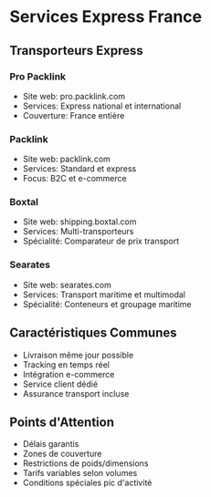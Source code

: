 # Services Express France

## Transporteurs Express
### Pro Packlink
- Site web: pro.packlink.com
- Services: Express national et international
- Couverture: France entière

### Packlink
- Site web: packlink.com
- Services: Standard et express
- Focus: B2C et e-commerce

### Boxtal
- Site web: shipping.boxtal.com
- Services: Multi-transporteurs
- Spécialité: Comparateur de prix transport

### Searates
- Site web: searates.com
- Services: Transport maritime et multimodal
- Spécialité: Conteneurs et groupage maritime

## Caractéristiques Communes
- Livraison même jour possible
- Tracking en temps réel
- Intégration e-commerce
- Service client dédié
- Assurance transport incluse

## Points d'Attention
- Délais garantis
- Zones de couverture
- Restrictions de poids/dimensions
- Tarifs variables selon volumes
- Conditions spéciales pic d'activité 